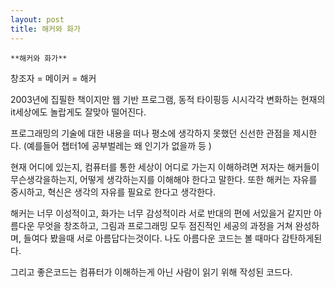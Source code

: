 ```yaml
---
layout: post
title: 해커와 화가
---
```


	**해커와 화가**
 


창조자 = 메이커 = 해커

2003년에 집필한 책이지만 웹 기반 프로그램, 동적 타이핑등 시시각각 변화하는 현재의 it세상에도 놀랍게도 잘맞아 떨어진다.

프로그래밍의 기술에 대한 내용을 떠나 평소에 생각하지 못했던 신선한 관점을 제시한다. (예를들어 챕터1에 공부벌레는 왜
인기가 없을까 등 ) 

현재 어디에 있는지, 컴퓨터를 통한 세상이 어디로 가는지 이해하려면 저자는 해커들이 무슨생각을하는지, 어떻게 생각하는지를 
이해해야 한다고 말한다. 또한 해커는 자유를 중시하고, 혁신은 생각의 자유를 필요로 한다고 생각한다.

해커는 너무 이성적이고, 화가는 너무 감성적이라 서로 반대의 편에 서있을거 같지만
아름다운 무엇을 창조하고, 그림과 프로그래밍 모두 점진적인 세공의 과정을 거쳐 완성하며, 들여다 봤을때 
서로 아름답다는것이다. 나도 아름다운 코드는 볼 때마다 감탄하게된다. 

그리고 좋은코드는 컴퓨터가 이해하는게 아닌 사람이 읽기 위해 작성된 코드다.
